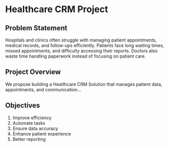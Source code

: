# Healthcare CRM Project

## Problem Statement 
Hospitals and clinics often struggle with managing patient appointments, medical records, and follow-ups efficiently. Patients face long waiting times, missed appointments, and difficulty accessing their reports. Doctors also waste time handling paperwork instead of focusing on patient care.

## Project Overview  
We propose building a Healthcare CRM Solution that manages patient data, appointments, and communication...

## Objectives  
1. Improve efficiency  
2. Automate tasks  
3. Ensure data accuracy  
4. Enhance patient experience  
5. Better reporting

